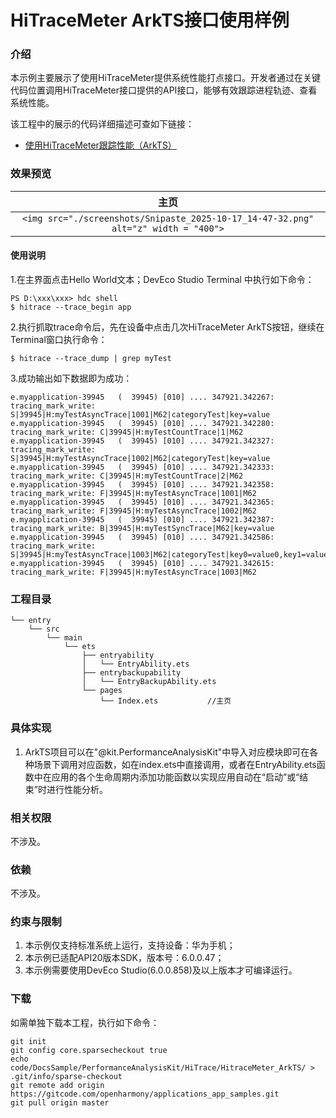 # HiTraceMeter ArkTS接口使用样例

### 介绍

本示例主要展示了使用HiTraceMeter提供系统性能打点接口。开发者通过在关键代码位置调用HiTraceMeter接口提供的API接口，能够有效跟踪进程轨迹、查看系统性能。

该工程中的展示的代码详细描述可查如下链接：

- [使用HiTraceMeter跟踪性能（ArkTS）](https://gitcode.com/openharmony/docs/blob/master/zh-cn/application-dev/dfx/hitracemeter-guidelines-arkts.md)

### 效果预览

|                                         主页                                         |
| :----------------------------------------------------------------------------------: |
| `<img src="./screenshots/Snipaste_2025-10-17_14-47-32.png" alt="z" width = "400">` |

#### 使用说明

1.在主界面点击Hello World文本；DevEco Studio Terminal 中执行如下命令：

```
PS D:\xxx\xxx> hdc shell
$ hitrace --trace_begin app
```

2.执行抓取trace命令后，先在设备中点击几次HiTraceMeter ArkTS按钮，继续在Terminal窗口执行命令：

```
$ hitrace --trace_dump | grep myTest
```

3.成功输出如下数据即为成功：

```
e.myapplication-39945   (  39945) [010] .... 347921.342267: tracing_mark_write: S|39945|H:myTestAsyncTrace|1001|M62|categoryTest|key=value
e.myapplication-39945   (  39945) [010] .... 347921.342280: tracing_mark_write: C|39945|H:myTestCountTrace|1|M62
e.myapplication-39945   (  39945) [010] .... 347921.342327: tracing_mark_write: S|39945|H:myTestAsyncTrace|1002|M62|categoryTest|key=value
e.myapplication-39945   (  39945) [010] .... 347921.342333: tracing_mark_write: C|39945|H:myTestCountTrace|2|M62
e.myapplication-39945   (  39945) [010] .... 347921.342358: tracing_mark_write: F|39945|H:myTestAsyncTrace|1001|M62
e.myapplication-39945   (  39945) [010] .... 347921.342365: tracing_mark_write: F|39945|H:myTestAsyncTrace|1002|M62
e.myapplication-39945   (  39945) [010] .... 347921.342387: tracing_mark_write: B|39945|H:myTestSyncTrace|M62|key=value
e.myapplication-39945   (  39945) [010] .... 347921.342586: tracing_mark_write: S|39945|H:myTestAsyncTrace|1003|M62|categoryTest|key0=value0,key1=value1,key2=value2,key3=value3,key4=value4,key5=value5,key6=value6,key7=value7,key8=value8,key9=value9
e.myapplication-39945   (  39945) [010] .... 347921.342615: tracing_mark_write: F|39945|H:myTestAsyncTrace|1003|M62
```

### 工程目录

```
└── entry
    └── src
        └── main
            └── ets
                ├── entryability
                │   └── EntryAbility.ets
                ├── entrybackupability
                │   └── EntryBackupAbility.ets
                └── pages
                    └── Index.ets     		//主页
```

### 具体实现

1. ArkTS项目可以在"@kit.PerformanceAnalysisKit"中导入对应模块即可在各种场景下调用对应函数，如在index.ets中直接调用，或者在EntryAbility.ets函数中在应用的各个生命周期内添加功能函数以实现应用自动在“启动”或“结束”时进行性能分析。

### 相关权限

不涉及。

### 依赖

不涉及。

### 约束与限制

1. 本示例仅支持标准系统上运行，支持设备：华为手机；
2. 本示例已适配API20版本SDK，版本号：6.0.0.47；
3. 本示例需要使用DevEco Studio(6.0.0.858)及以上版本才可编译运行。

### 下载

如需单独下载本工程，执行如下命令：

```
git init
git config core.sparsecheckout true
echo code/DocsSample/PerformanceAnalysisKit/HiTrace/HitraceMeter_ArkTS/ > .git/info/sparse-checkout
git remote add origin https://gitcode.com/openharmony/applications_app_samples.git
git pull origin master
```
